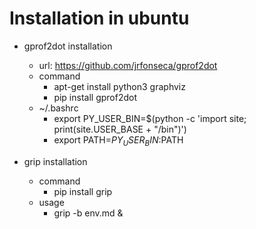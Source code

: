 # Installation in ubuntu

- gprof2dot installation
    - url: https://github.com/jrfonseca/gprof2dot
    - command
        - apt-get install python3 graphviz
        - pip install gprof2dot
    - ~/.bashrc
        - export PY_USER_BIN=$(python -c 'import site; print(site.USER_BASE + "/bin")')
        - export PATH=$PY_USER_BIN:$PATH

- grip installation
    - command
        - pip install grip
    - usage
        - grip -b env.md &


